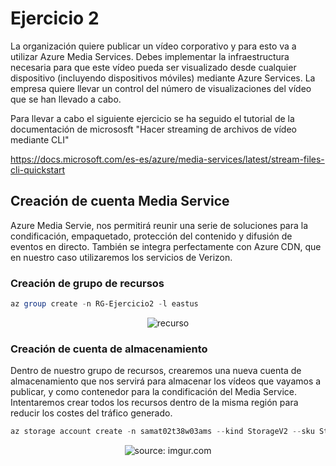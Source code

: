 # Ejercicio 2

La  organización  quiere  publicar  un  vídeo  corporativo  y  para  esto  va  a  utilizar  Azure Media Services. Debes implementar la infraestructura necesaria para que este vídeo pueda  ser  visualizado  desde  cualquier  dispositivo  (incluyendo  dispositivos  móviles) mediante   Azure  Services.  La  empresa   quiere   llevar  un  control  del  número  de visualizaciones del vídeo que se han llevado a cabo.

Para llevar a cabo el siguiente ejercicio se ha seguido el tutorial de la documentación de micrososft "Hacer streaming de archivos de vídeo mediante CLI"

https://docs.microsoft.com/es-es/azure/media-services/latest/stream-files-cli-quickstart

## Creación de cuenta Media Service

Azure Media Servie, nos permitirá reunir una serie de soluciones para la condificación, empaquetado, protección del contenido y difusión de eventos en directo. También se integra perfectamente con Azure CDN, que en nuestro caso utilizaremos los servicios de Verizon.

### Creación de grupo de recursos

```PowerShell
az group create -n RG-Ejercicio2 -l eastus
```

<p align="center">
<a><img src="https://i.imgur.com/4y31fV4h.png" title="recurso" /></a>
</p>

### Creación de cuenta de almacenamiento

Dentro de nuestro grupo de recursos, crearemos una nueva cuenta de almacenamiento que nos servirá para almacenar los vídeos que vayamos a publicar, y como contenedor para la condificación del Media Service. Intentaremos crear todos los recursos dentro de la misma región para reducir los costes del tráfico generado.

```PowerShell
az storage account create -n samat02t38w03ams --kind StorageV2 --sku Standard_LRS -l eastus -g RG-Ejercicio2
```
<p align="center">
<a><img src="https://i.imgur.com/8y8YIRQh.png" title="source: imgur.com" /></a>
</p>
